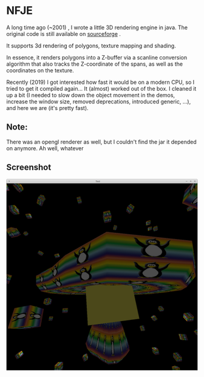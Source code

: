# NFJE

A long time ago (~2001) , I wrote a little 3D rendering engine in java. The original code is still available on
[sourceforge](https://sourceforge.net/projects/nfje/) .

It supports 3d rendering of polygons, texture mapping and shading.

In essence, it renders polygons into a Z-buffer via a scanline conversion algorithm that also tracks
the Z-coordinate of the spans, as well as the coordinates on the texture.

Recently (2019) I got interested how fast it would be on a modern CPU, so I tried to get it compiled again...
It (almost) worked out of the box. I cleaned it up a bit (I needed to slow down the object movement in the demos,
increase the window size, removed deprecations, introduced generic, ...), and here we are (it's pretty fast).

## Note:
There was an opengl renderer as well, but I couldn't find the jar it depended on anymore. Ah well, whatever

## Screenshot
![screenshot](/images/mushroom_and_cubes.png)
